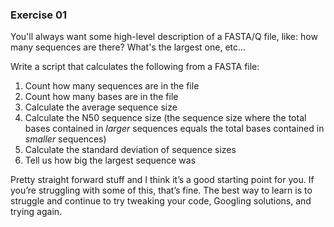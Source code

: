 ### Exercise 01

You'll always want some high-level description of a FASTA/Q file, like: how many sequences are there? What's the largest one, etc...

Write a script that calculates the following from a FASTA file:

1. Count how many sequences are in the file
2. Count how many bases are in the file
3. Calculate the average sequence size
4. Calculate the N50 sequence size (the sequence size where the total bases contained in *larger* sequences equals the total bases contained in *smaller* sequences)
5. Calculate the standard deviation of sequence sizes
6. Tell us how big the largest sequence was

Pretty straight forward stuff and I think it’s a good starting point for you. If you’re struggling with some of this, that’s fine. The best way to learn is to struggle and continue to try tweaking your code, Googling solutions, and trying again.
